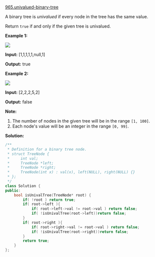 [965.univalued-binary-tree](https://leetcode.com/problems/univalued-binary-tree/)  

A binary tree is _univalued_ if every node in the tree has the same value.

Return `true` if and only if the given tree is univalued.

**Example 1:**

![](https://assets.leetcode.com/uploads/2018/12/28/unival_bst_1.png)

  
**Input:** \[1,1,1,1,1,null,1\]
  
**Output:** true
  

**Example 2:**

![](https://assets.leetcode.com/uploads/2018/12/28/unival_bst_2.png)

  
**Input:** \[2,2,2,5,2\]
  
**Output:** false
  

**Note:**

1.  The number of nodes in the given tree will be in the range `[1, 100]`.
2.  Each node's value will be an integer in the range `[0, 99]`.  



**Solution:**  

```cpp
/**
 * Definition for a binary tree node.
 * struct TreeNode {
 *     int val;
 *     TreeNode *left;
 *     TreeNode *right;
 *     TreeNode(int x) : val(x), left(NULL), right(NULL) {}
 * };
 */
class Solution {
public:
    bool isUnivalTree(TreeNode* root) {
        if( !root ) return true;
        if( root->left ){
            if( root->left->val != root->val ) return false;
            if( !isUnivalTree(root->left))return false;
        }
        if( root->right ){
            if( root->right->val != root->val ) return false;
            if( !isUnivalTree(root->right))return false;
        }
        return true;
    }
};
```
      